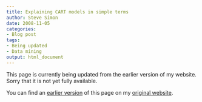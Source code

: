 ```yaml
---
title: Explaining CART models in simple terms 
author: Steve Simon
date: 2008-11-05
categories:
- Blog post
tags:
- Being updated
- Data mining
output: html_document
---
```


This page is currently being updated from the earlier version of my website. Sorry that it is not yet fully available.

<!---More--->


You can find an [earlier version][sim1] of this page on my [original website][sim2].

[sim1]: http://www.pmean.com/08/explaining-cart.html
[sim2]: http://www.pmean.com/original_site.html

